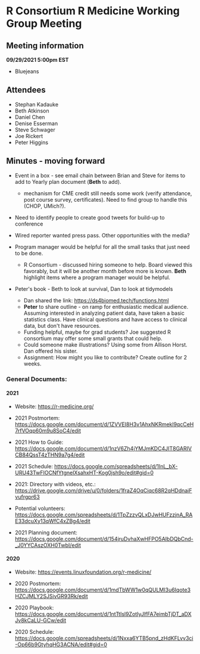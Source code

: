 # R Consortium R Medicine Working Group Meeting 

## Meeting information

**09/29/2021 5:00pm EST**

* Bluejeans

## Attendees

* Stephan Kadauke
* Beth Atkinson
* Daniel Chen
* Denise Esserman
* Steve Schwager
* Joe Rickert
* Peter Higgins


## Minutes - moving forward

* Event in a box - see email chain between Brian and Steve for items to add to Yearly plan document (**Beth** to add).
  + mechanism for CME credit still needs some work (verify attendance, post course survey, certificates).  Need to find group to handle this (CHOP, UMich?).

* Need to identify people to create good tweets for build-up to conference
* Wired reporter wanted press pass.  Other opportunities with the media?
* Program manager would be helpful for all the small tasks that just need to be done.
  + R Consortium - discussed hiring someone to help.  Board viewed this favorably, but it will be another month before more is known.  **Beth** highlight items where a program manager would be helpful.

* Peter's book - Beth to look at survival, Dan to look at tidymodels
  + Dan shared the link:  https://ds4biomed.tech/functions.html
  + **Peter** to share outline - on ramp for enthusiastic medical audience. Assuming interested in analyzing patient data, have taken a basic statistics class.  Have clinical questions and have access to clinical data, but don't have resources.
  + Funding helpful, maybe for grad students? Joe suggested R consortium may offer some small grants that could help.
  + Could someone make illustrations?  Using some from Allison Horst.  Dan offered his sister.
  + Assignment: How might you like to contribute?  Create outline for 2 weeks.  

### General Documents: 

#### 2021

* Website: https://r-medicine.org/

* 2021 Postmortem: https://docs.google.com/document/d/1ZVVEI8H3v1AhxNKRmekl9qcCeH7rfVOqp60m9u8SoC4/edit

* 2021 How to Guide: https://docs.google.com/document/d/1nzV6Zh4jYMJmKDC4JIT8GARIVCB84QssT4zTHN9a7g4/edit
 
* 2021 Schedule: https://docs.google.com/spreadsheets/d/1InL_bX-URU43TwFIOCNfYtgnelXsahxHT-Kog0jsh9o/edit#gid=0

* 2021: Directory with videos, etc.: https://drive.google.com/drive/u/0/folders/1fraZ4OqCiqc68R2qHDdnaiFvufrgpr63

* Potential volunteers:
https://docs.google.com/spreadsheets/d/1TpZzzvQLxDJwHUFzzjnA_RAE33dcuXy13qWfC4xZBg4/edit

* 2021 Planning document: https://docs.google.com/document/d/154jruDvhaXwHFPO5AIbDQbCnd-_J0YYCAszOXH0TwbI/edit 


#### 2020

* Website: https://events.linuxfoundation.org/r-medicine/

* 2020 Postmortem: https://docs.google.com/document/d/1mdTbWW1w0qQULMI3u6Iqote3HZCJMLY2SJSivGR93Rk/edit

* 2020 Playbook: https://docs.google.com/document/d/1ntTtIsl9ZotIyJlfFA7eimbTjDT_aDXJv8kCaLU-GCw/edit

* 2020 Schedule: https://docs.google.com/spreadsheets/d/1Nxxa6YTB5pnd_zHdKFLvv3ci-Op66b9GtyhqHG3ACNA/edit#gid=0





